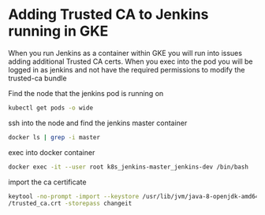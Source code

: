 # Adding Trusted CA to Jenkins running in GKE

When you run Jenkins as a container within GKE you will run into issues adding additional Trusted CA certs. When you exec into the pod you will be logged in as jenkins and not have the required permissions to modify the trusted-ca bundle

Find the node that the jenkins pod is running on
```bash
kubectl get pods -o wide
```
ssh into the node and find the jenkins master container
```bash
docker ls | grep -i master
```

exec into docker container
```bash
docker exec -it --user root k8s_jenkins-master_jenkins-dev /bin/bash
```

import the ca certificate
```bash
keytool -no-prompt -import --keystore /usr/lib/jvm/java-8-openjdk-amd64/jre/lib/security/cacerts -alias neustar-ca -file /var/jenkins_home
/trusted_ca.crt -storepass changeit
```